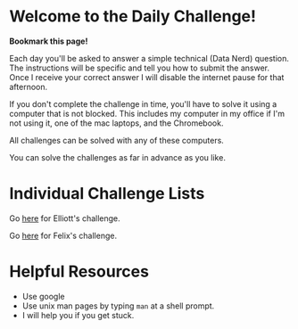 # Welcome to the Daily Challenge!

**Bookmark this page!**

Each day you'll be asked to answer a simple technical (Data Nerd) question.  The instructions will be specific and tell you how to submit the answer.
Once I receive your correct answer I will disable the internet pause for that afternoon.

If you don't complete the challenge in time, you'll have to solve it using a computer that is not blocked.
This includes my computer in my office if I'm not using it, one of the mac laptops, and the Chromebook.

All challenges can be solved with any of these computers.

You can solve the challenges as far in advance as you like.

# Individual Challenge Lists

Go [here](./elliott.html) for Elliott's challenge.

Go [here](./felix.html) for Felix's challenge.


# Helpful Resources

* Use google
* Use unix man pages by typing `man` at a shell prompt.
* I will help you if you get stuck.

